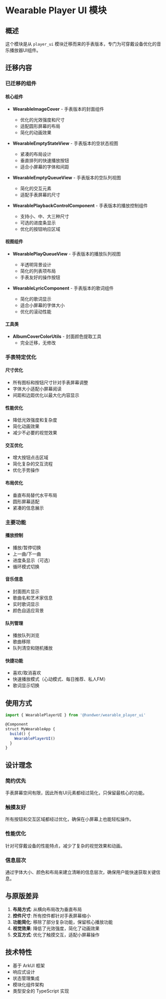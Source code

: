 # Wearable Player UI 模块

## 概述
这个模块是从 `player_ui` 模块迁移而来的手表版本，专门为可穿戴设备优化的音乐播放器UI组件。

## 迁移内容

### 已迁移的组件

#### 核心组件
- **WearableImageCover** - 手表版本的封面组件
  - 优化的光效强度和尺寸
  - 适配圆形屏幕的布局
  - 简化的动画效果

- **WearableEmptyStateView** - 手表版本的空状态视图
  - 紧凑的布局设计
  - 垂直排列的快速播放按钮
  - 适合小屏幕的字体和间距

- **WearableEmptyQueueView** - 手表版本的空队列视图
  - 简化的交互元素
  - 适配手表屏幕的尺寸

- **WearablePlaybackControlComponent** - 手表版本的播放控制组件
  - 支持小、中、大三种尺寸
  - 可选的进度条显示
  - 优化的按钮响应区域

#### 视图组件
- **WearablePlayQueueView** - 手表版本的播放队列视图
  - 半透明背景设计
  - 简化的列表项布局
  - 手表友好的操作按钮

- **WearableLyricComponent** - 手表版本的歌词组件
  - 简化的歌词显示
  - 适合小屏幕的字体大小
  - 优化的滚动性能

#### 工具类
- **AlbumCoverColorUtils** - 封面颜色提取工具
  - 完全迁移，无修改

### 手表特定优化

#### 尺寸优化
- 所有图标和按钮尺寸针对手表屏幕调整
- 字体大小适配小屏幕阅读
- 间距和边距优化以最大化内容显示

#### 性能优化  
- 降低光效强度和复杂度
- 简化动画效果
- 减少不必要的视觉效果

#### 交互优化
- 增大按钮点击区域
- 简化复杂的交互流程
- 优化手势操作

#### 布局优化
- 垂直布局替代水平布局
- 圆形屏幕适配
- 紧凑的信息展示

### 主要功能

#### 播放控制
- 播放/暂停切换
- 上一曲/下一曲
- 进度条显示（可选）
- 循环模式切换

#### 音乐信息
- 封面图片显示
- 歌曲名和艺术家信息
- 实时歌词显示
- 颜色自适应背景

#### 队列管理
- 播放队列浏览
- 歌曲移除
- 队列清空和随机播放

#### 快捷功能
- 喜欢/取消喜欢
- 快速播放模式（心动模式、每日推荐、私人FM）
- 歌词显示切换

## 使用方式

```typescript
import { WearablePlayerUI } from '@handwer/wearable_player_ui'

@Component
struct MyWearableApp {
  build() {
    WearablePlayerUI()
  }
}
```

## 设计理念

### 简约优先
手表屏幕空间有限，因此所有UI元素都经过简化，只保留最核心的功能。

### 触摸友好
所有按钮和交互区域都经过优化，确保在小屏幕上也能轻松操作。

### 性能优化
针对可穿戴设备的性能特点，减少了复杂的视觉效果和动画。

### 信息层次
通过字体大小、颜色和布局来建立清晰的信息层次，确保用户能快速获取关键信息。

## 与原版差异

1. **布局方式**: 从横向布局改为垂直布局
2. **控件尺寸**: 所有控件都针对手表屏幕缩小
3. **功能简化**: 移除了部分复杂功能，保留核心播放功能
4. **视觉效果**: 降低了光效强度，简化了动画效果
5. **交互方式**: 优化了触摸交互，适配小屏幕操作

## 技术特性

- 基于 ArkUI 框架
- 响应式设计
- 状态管理集成
- 模块化组件架构
- 类型安全的 TypeScript 实现
